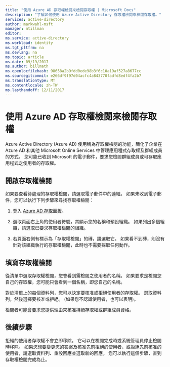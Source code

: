 ```yaml
---
title: "使用 Azure AD 存取權檢閱來檢閱存取權 | Microsoft Docs"
description: "了解如何使用 Azure Active Directory 存取權檢閱來檢閱存取權。"
services: active-directory
author: markwahl-msft
manager: mtillman
editor: 
ms.service: active-directory
ms.workload: identity
ms.tgt_pltfrm: na
ms.devlang: na
ms.topic: article
ms.date: 09/19/2017
ms.author: billmath
ms.openlocfilehash: 98658a2b9fdd0ede98b3f6c10a19af527a8677cc
ms.sourcegitcommit: e266df9f97d04acfc4a843770fadfd8edf4fa2b7
ms.translationtype: MT
ms.contentlocale: zh-TW
ms.lasthandoff: 12/11/2017
---
```

# <a name="review-access-with-azure-ad-access-reviews"></a>使用 Azure AD 存取權檢閱來檢閱存取權

Azure Active Directory (Azure AD) 使用稱為存取權檢閱的功能，簡化了企業在 Azure AD 和其他 Microsoft Online Services 中管理應用程式存取權及群組成員的方式。 您可能已收到 Microsoft 的電子郵件，要求您檢閱群組成員或可存取應用程式之使用者的存取權。 

## <a name="open-an-access-review"></a>開啟存取權檢閱

如果要查看待處理的存取權檢閱，請選取電子郵件中的連結。 如果未收到電子郵件，您可以執行下列步驟來尋找存取權檢閱：

1. 登入 [Azure AD 存取面板](https://myapps.microsoft.com)。

2. 選取頁面右上角的使用者符號，其顯示您的名稱和預設組織。 如果列出多個組織，請選取已要求存取權檢閱的組織。

3. 若頁面右側有標示為「存取權檢閱」的磚，請選取它。 如果看不到磚，則沒有針對該組織執行的存取權檢閱，此時也不需要採取任何動作。

## <a name="fill-out-an-access-review"></a>填寫存取權檢閱

從清單中選取存取權檢閱，您會看到需檢閱之使用者的名稱。 如果要求是檢閱您自己的存取權，您可能只會看到一個名稱，即您自己的名稱。

對於清單上的每個資料列，您可以決定要核准或拒絕使用者的存取權。 選取資料列，然後選擇要核准或拒絕。 (如果您不認識使用者，也可以表明)。

檢閱者可能會要求您提供理由來核准持續存取權或群組成員資格。

## <a name="next-steps"></a>後續步驟

拒絕的使用者存取權不會立即移除。 它可以在檢閱完成時或系統管理員停止檢閱時移除。 如果您想要變更您的答案及核准先前拒絕的使用者，或拒絕先前核准的使用者，請選取資料列、重設回應並選取新的回應。 您可以執行這個步驟，直到存取權檢閱完成為止。



